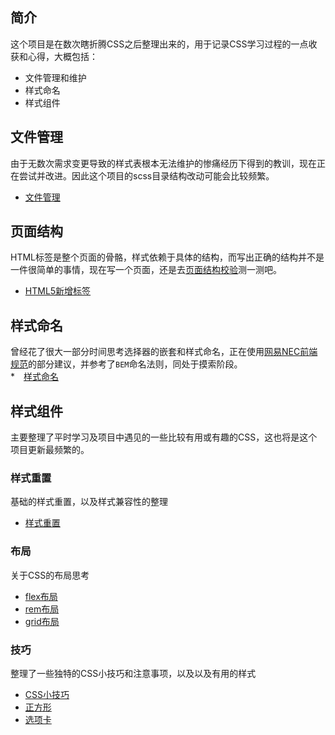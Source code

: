 ## 简介
这个项目是在数次瞎折腾CSS之后整理出来的，用于记录CSS学习过程的一点收获和心得，大概包括：
* 文件管理和维护
* 样式命名
* 样式组件

## 文件管理
由于无数次需求变更导致的样式表根本无法维护的惨痛经历下得到的教训，现在正在尝试并改进。因此这个项目的scss目录结构改动可能会比较频繁。
* [文件管理](doc/文件管理/文件管理.md)

## 页面结构
HTML标签是整个页面的骨骼，样式依赖于具体的结构，而写出正确的结构并不是一件很简单的事情，现在写一个页面，还是去[页面结构校验](https://validator.w3.org/nu/#textarea)测一测吧。
* [HTML5新增标签](doc/页面结构/HTML5新增标签.md)

## 样式命名
曾经花了很大一部分时间思考选择器的嵌套和样式命名，正在使用[网易NEC前端规范](http://nec.netease.com/standard/css-practice.html)的部分建议，并参考了`BEM`命名法则，同处于摸索阶段。   
*　[样式命名](doc/样式命名/样式命名.md)

## 样式组件
主要整理了平时学习及项目中遇见的一些比较有用或有趣的CSS，这也将是这个项目更新最频繁的。

### 样式重置
基础的样式重置，以及样式兼容性的整理
* [样式重置](doc/样式重置/样式重置.md)

### 布局
关于CSS的布局思考
* [flex布局](doc/布局/flex布局.md)
* [rem布局](doc/布局/rem布局.md)
* [grid布局](doc/布局/grid布局.md)

### 技巧
整理了一些独特的CSS小技巧和注意事项，以及以及有用的样式
* [CSS小技巧](doc/技巧/CSS小技巧.md)
* [正方形](doc/技巧/正方形.md)
* [选项卡](doc/技巧/选项卡.md)


